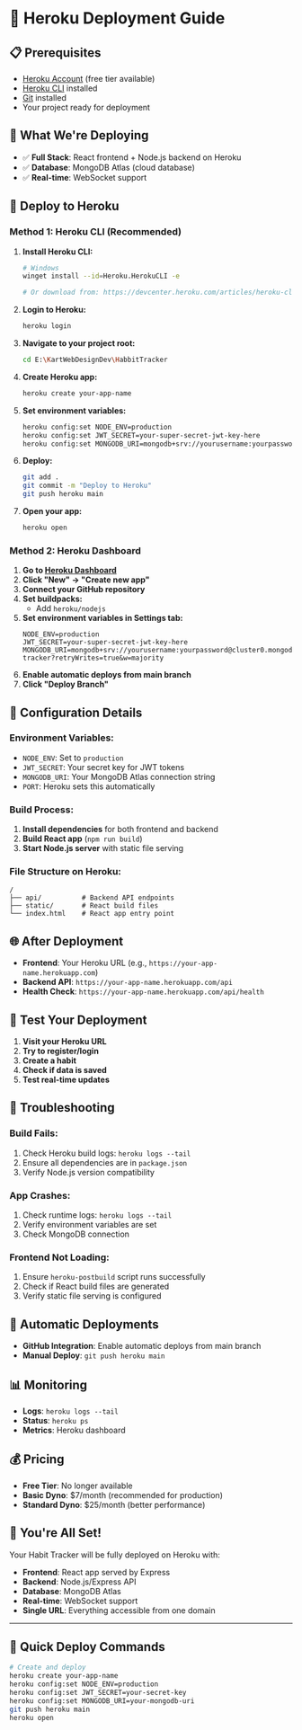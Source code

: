 # 🚀 Heroku Deployment Guide

## 📋 **Prerequisites**
- [Heroku Account](https://signup.heroku.com/) (free tier available)
- [Heroku CLI](https://devcenter.heroku.com/articles/heroku-cli) installed
- [Git](https://git-scm.com/) installed
- Your project ready for deployment

## 🎯 **What We're Deploying**
- ✅ **Full Stack**: React frontend + Node.js backend on Heroku
- ✅ **Database**: MongoDB Atlas (cloud database)
- ✅ **Real-time**: WebSocket support

## 🚀 **Deploy to Heroku**

### **Method 1: Heroku CLI (Recommended)**

1. **Install Heroku CLI:**
   ```bash
   # Windows
   winget install --id=Heroku.HerokuCLI -e
   
   # Or download from: https://devcenter.heroku.com/articles/heroku-cli
   ```

2. **Login to Heroku:**
   ```bash
   heroku login
   ```

3. **Navigate to your project root:**
   ```bash
   cd E:\KartWebDesignDev\HabbitTracker
   ```

4. **Create Heroku app:**
   ```bash
   heroku create your-app-name
   ```

5. **Set environment variables:**
   ```bash
   heroku config:set NODE_ENV=production
   heroku config:set JWT_SECRET=your-super-secret-jwt-key-here
   heroku config:set MONGODB_URI=mongodb+srv://yourusername:yourpassword@cluster0.mongodb.net/habit-tracker?retryWrites=true&w=majority
   ```

6. **Deploy:**
   ```bash
   git add .
   git commit -m "Deploy to Heroku"
   git push heroku main
   ```

7. **Open your app:**
   ```bash
   heroku open
   ```

### **Method 2: Heroku Dashboard**

1. **Go to [Heroku Dashboard](https://dashboard.heroku.com/)**
2. **Click "New" → "Create new app"**
3. **Connect your GitHub repository**
4. **Set buildpacks:**
   - Add `heroku/nodejs`
5. **Set environment variables in Settings tab:**
   ```
   NODE_ENV=production
   JWT_SECRET=your-super-secret-jwt-key-here
   MONGODB_URI=mongodb+srv://yourusername:yourpassword@cluster0.mongodb.net/habit-tracker?retryWrites=true&w=majority
   ```
6. **Enable automatic deploys from main branch**
7. **Click "Deploy Branch"**

## 🔧 **Configuration Details**

### **Environment Variables:**
- `NODE_ENV`: Set to `production`
- `JWT_SECRET`: Your secret key for JWT tokens
- `MONGODB_URI`: Your MongoDB Atlas connection string
- `PORT`: Heroku sets this automatically

### **Build Process:**
1. **Install dependencies** for both frontend and backend
2. **Build React app** (`npm run build`)
3. **Start Node.js server** with static file serving

### **File Structure on Heroku:**
```
/
├── api/          # Backend API endpoints
├── static/       # React build files
└── index.html    # React app entry point
```

## 🌐 **After Deployment**

- **Frontend**: Your Heroku URL (e.g., `https://your-app-name.herokuapp.com`)
- **Backend API**: `https://your-app-name.herokuapp.com/api`
- **Health Check**: `https://your-app-name.herokuapp.com/api/health`

## 📱 **Test Your Deployment**

1. **Visit your Heroku URL**
2. **Try to register/login**
3. **Create a habit**
4. **Check if data is saved**
5. **Test real-time updates**

## 🚨 **Troubleshooting**

### **Build Fails:**
1. Check Heroku build logs: `heroku logs --tail`
2. Ensure all dependencies are in `package.json`
3. Verify Node.js version compatibility

### **App Crashes:**
1. Check runtime logs: `heroku logs --tail`
2. Verify environment variables are set
3. Check MongoDB connection

### **Frontend Not Loading:**
1. Ensure `heroku-postbuild` script runs successfully
2. Check if React build files are generated
3. Verify static file serving is configured

## 🔄 **Automatic Deployments**

- **GitHub Integration**: Enable automatic deploys from main branch
- **Manual Deploy**: `git push heroku main`

## 📊 **Monitoring**

- **Logs**: `heroku logs --tail`
- **Status**: `heroku ps`
- **Metrics**: Heroku dashboard

## 💰 **Pricing**

- **Free Tier**: No longer available
- **Basic Dyno**: $7/month (recommended for production)
- **Standard Dyno**: $25/month (better performance)

## 🎉 **You're All Set!**

Your Habit Tracker will be fully deployed on Heroku with:
- **Frontend**: React app served by Express
- **Backend**: Node.js/Express API
- **Database**: MongoDB Atlas
- **Real-time**: WebSocket support
- **Single URL**: Everything accessible from one domain

---

## 🚀 **Quick Deploy Commands**

```bash
# Create and deploy
heroku create your-app-name
heroku config:set NODE_ENV=production
heroku config:set JWT_SECRET=your-secret-key
heroku config:set MONGODB_URI=your-mongodb-uri
git push heroku main
heroku open
```
